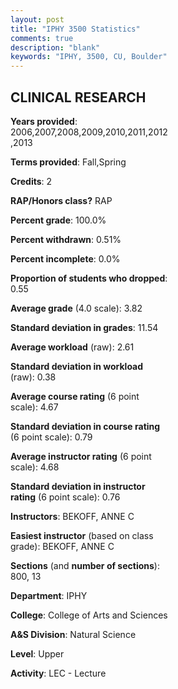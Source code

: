 ```yaml
---
layout: post
title: "IPHY 3500 Statistics"
comments: true
description: "blank"
keywords: "IPHY, 3500, CU, Boulder"
--- 
```

<head>
<script src="https://ajax.googleapis.com/ajax/libs/jquery/2.1.3/jquery.min.js"></script>
<script src="https://dl.dropboxusercontent.com/s/pc42nxpaw1ea4o9/highcharts.js?dl=0"></script>
<!-- <script src="../assets/js/highcharts.js"></script> -->
<style type="text/css">@font-face {
	font-family: "Bebas Neue";
	src: url(https://www.filehosting.org/file/details/544349/BebasNeue%20Regular.otf) format("opentype");
	}
	h1.Bebas { 
		font-family: "Bebas Neue", Verdana, Tahoma;
	}
</style>
</head>
<body>
	<div id="container" style="float: right; width: 45%; height: 88%; margin-left: 2.5%; margin-right: 2.5%;"></div>
	<script language="JavaScript">
		$(document).ready(function() {
		var chart = {type: 'column'};
		var title = {text: 'Grade Distribution'};
		var xAxis = {categories: ['A','B','C','D','F'],crosshair: true};
		var yAxis = {min: 0,title: {text: 'Percentage'}};
		var tooltip = {headerFormat: '<center><b><span style="font-size:20px">{point.key}</span></b></center>',
		               pointFormat: '<td style="padding:0"><b>{point.y:.1f}%</b></td>',
		               footerFormat: '</table>',shared: true,useHTML: true};
		var plotOptions = {column: {pointPadding: 0.0,borderWidth: 0}};  
		var credits = {enabled: false};var series= [{name: 'Percent',data: [84.44,15.56,0.0,0.0,0.0,]}];
		var json = {};
		json.chart = chart;
		json.title = title;
		json.tooltip = tooltip;
		json.xAxis = xAxis;
		json.yAxis = yAxis;  
		json.series = series;
		json.plotOptions = plotOptions;  
		json.credits = credits;
		$('#container').highcharts(json);
	});
	</script>
</body>
			   
## CLINICAL RESEARCH

**Years provided**: 2006,2007,2008,2009,2010,2011,2012,2013

**Terms provided**: Fall,Spring

**Credits**: 2

**RAP/Honors class?** RAP

**Percent grade**: 100.0%

**Percent withdrawn**: 0.51%

**Percent incomplete**: 0.0%

**Proportion of students who dropped**: 0.55

**Average grade** (4.0 scale): 3.82

**Standard deviation in grades**: 11.54

**Average workload** (raw): 2.61

**Standard deviation in workload** (raw): 0.38

**Average course rating** (6 point scale): 4.67

**Standard deviation in course rating** (6 point scale): 0.79

**Average instructor rating** (6 point scale): 4.68

**Standard deviation in instructor rating** (6 point scale): 0.76

**Instructors**: BEKOFF, ANNE C

**Easiest instructor** (based on class grade): BEKOFF, ANNE C

**Sections** (and **number of sections**): 800, 13

**Department**: IPHY

**College**: College of Arts and Sciences

**A&S Division**: Natural Science

**Level**: Upper

**Activity**: LEC - Lecture